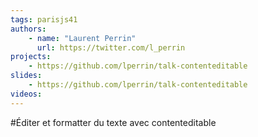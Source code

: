 ```yaml
---
tags: parisjs41
authors:
    - name: "Laurent Perrin"
      url: https://twitter.com/l_perrin
projects:
    - https://github.com/lperrin/talk-contenteditable
slides:
    - https://github.com/lperrin/talk-contenteditable
videos:
---
```

#Éditer et formatter du texte avec contenteditable
